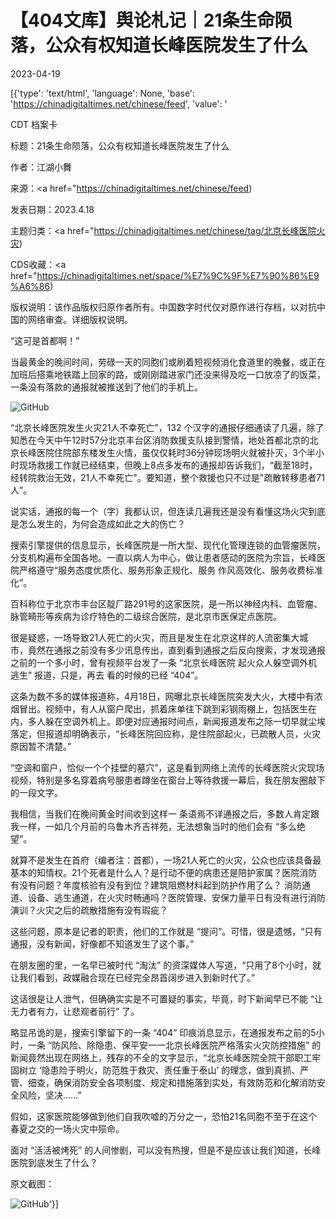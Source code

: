 # 【404文库】舆论札记｜21条生命陨落，公众有权知道长峰医院发生了什么

2023-04-19

[{'type': 'text/html', 'language': None, 'base': 'https://chinadigitaltimes.net/chinese/feed', 'value': '

CDT 档案卡

标题：21条生命陨落，公众有权知道长峰医院发生了什么

作者：江湖小舞

来源：<a href="https://chinadigitaltimes.net/chinese/feed)

发表日期：2023.4.18

主题归类：<a href="https://chinadigitaltimes.net/chinese/tag/北京长峰医院火灾)

CDS收藏：<a href="https://chinadigitaltimes.net/space/%E7%9C%9F%E7%90%86%E9%A6%86)

版权说明：该作品版权归原作者所有。中国数字时代仅对原作进行存档，以对抗中国的网络审查。详细版权说明。





“这可是首都啊！”

当最黄金的晚间时间，劳碌一天的同胞们或刷着短视频消化食道里的晚餐，或正在加班后搭乘地铁踏上回家的路，或刚刚踏进家门还没来得及吃一口放凉了的饭菜，一条没有落款的通报就被推送到了他们的手机上。

![GitHub](https://chinadigitaltimes.net/chinese/files/2023/04/火灾1.png)

“北京长峰医院发生火灾21人不幸死亡”，132 个汉字的通报仔细通读了几遍，除了知悉在今天中午12时57分北京丰台区消防救援支队接到警情，地处首都北京的北京长峰医院住院部东楼发生火情，虽仅仅耗时36分钟现场明火就被扑灭，3个半小时现场救援工作就已经结束，但晚上8点多发布的通报却告诉我们，“截至18时，经转院救治无效，21人不幸死亡&quot;。要知道，整个救援也只不过是&quot;疏散转移患者71人”。

说实话，通报的每一个（字）我都认识，但连读几遍我还是没有看懂这场火灾到底是怎么发生的，为何会造成如此之大的伤亡？

搜索引擎提供的信息显示，长峰医院是一所大型、现代化管理连锁的血管瘤医院，分支机构遍布全国各地。一直以病人为中心，做让患者感动的医院为宗旨，长峰医院严格遵守“服务态度优质化、服务形象正规化、服务 作风高效化、服务收费标准化”。

百科称位于北京市丰台区靛厂路291号的这家医院，是一所以神经内科、血管瘤、脉管畸形等疾病为诊疗特色的二级综合医院，是北京市医保定点医院。

很是疑惑，一场导致21人死亡的火灾，而且是发生在北京这样的人流密集大城市，竟然在通报之前没有多少讯息传出，直到看到通报之后反向搜索，才发现通报之前的一个多小时，曾有视频平台发了一条 “北京长峰医院 起火众人躲空调外机逃生” 报道，只是，再去 看的时候的已经 “404”。

这条为数不多的媒体报道称，4月18日，网曝北京长峰医院突发大火，大楼中有浓烟冒出。视频中，有人从窗户爬出，抓着床单往下跳到彩钢雨棚上，包括医生在内，多人躲在空调外机上。即便对应通报时间点，新闻报道发布之际一切早就尘埃落定，但报道却明确表示，“长峰医院回应称，是住院部起火，已疏散人员，火灾原因暂不清楚。”

“空调和窗户，恰似一个个挂壁的墓穴”，这是看到网络上流传的长峰医院火灾现场视频，特别是多名穿着病号服患者蹲坐在窗台上等待救援一幕后，我在朋友圈敲下的一段文字。

我相信，当我们在晚间黄金时间收到这样一 条语焉不详通报之后，多数人肯定跟我一样，一如几个月前的乌鲁木齐吉祥苑，无法想象当时的他们会有 “多么绝望”。

就算不是发生在首府（编者注：首都），一场21人死亡的火灾，公众也应该具备最基本的知情权。21个死者是什么人？是行动不便的病患还是陪护家属？医院消防有没有问题？年度核验有没有到位？建筑阻燃材料起到防护作用了么？ 消防通道、设备、逃生通道，在火灾时畅通吗？医院管理、安保力量平日有没有进行消防演训？火灾之后的疏散措施有没有瑕疵？

这些问题，原本是记者的职责，他们的工作就是 “提问”。可惜，很是遗憾，“只有通报，没有新闻，好像都不知道发生了这个事。”

在朋友圈的里，一名早已被时代 “淘汰” 的资深媒体人写道，“只用了8个小时，就让我们看到，政媒融合现在已经完全昂首阔步进入到新时代了。”

这话很是让人泄气，但确确实实是不可置疑的事实，毕竟，时下新闻早已不能 “让无力者有力，让悲观者前行” 了。

略显吊诡的是，搜索引擎留下的一条 “404” 印痕消息显示，在通报发布之前的5小时，一条 “防风险、除隐患、保平安一一北京长峰医院严格落实火灾防控措施” 的新闻竟然出现在网络上，残存的不全的文字显示，“北京长峰医院全院干部职工牢固树立 ‘隐患险于明火，防范胜于救灾、责任重于泰山’ 的理念，做到真抓、严管、细查，确保消防安全各项制度、规定和措施落到实处，有效防范和化解消防安全风险，坚决……”

假如，这家医院能够做到他们自我吹嘘的万分之一，恐怕21名同胞不至于在这个春夏之交的一场火灾中殒命。

面对 “活活被烤死” 的人间惨剧，可以没有热搜，但是不是应该让我们知道，长峰医院到底发生了什么？

原文截图：

![GitHub](https://chinadigitaltimes.net/chinese/files/2023/04/image-1681893629939.png)'}]